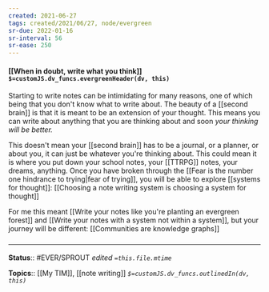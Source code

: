 ```yaml
---
created: 2021-06-27
tags: created/2021/06/27, node/evergreen
sr-due: 2022-01-16
sr-interval: 56
sr-ease: 250
---
```


#### [[When in doubt, write what you think]] `$=customJS.dv_funcs.evergreenHeader(dv, this)`

Starting to write notes can be intimidating for many reasons, one of which being that you don't know what to write about.
The beauty of a [[second brain]] is that it is meant to be an extension of your thought. This means you can write about anything that you are thinking about and soon *your thinking will be better.* 

This doesn't mean your [[second brain]] has to be a journal, or a planner, or about you, it can just be whatever you're thinking about. This could mean it is where you put down your school notes, your [[TTRPG]] notes, your dreams, anything. 
Once you have broken through the [[Fear is the number one hindrance to trying|fear of trying]], you will be able to explore [[systems for thought]]: [[Choosing a note writing system is choosing a system for thought]] 

For me this meant [[Write your notes like you're planting an evergreen forest]] and [[Write your notes with a system not within a system]], but your journey will be different: 
[[Communities are knowledge graphs]]

### <hr class="footnote"/>

**Status**:: #EVER/SPROUT 
*edited `=this.file.mtime`*

**Topics**:: [[My TIM]],  [[note writing]]
*`$=customJS.dv_funcs.outlinedIn(dv, this)`*


